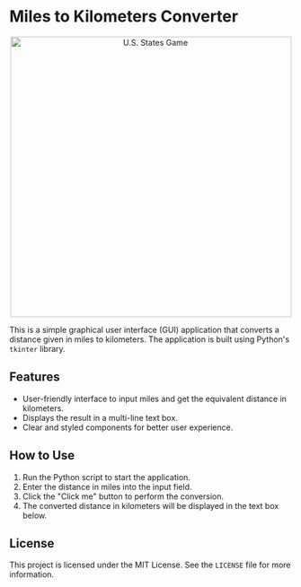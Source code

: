 # Miles to Kilometers Converter

<p align = "center">

<img src="https://github.com/Amina-Sagheer/miles/assets/172102325/7767abf2-8e25-4c32-b44c-18f8b47272ae" alt="U.S. States Game" width="500" height="500">

</p>


This is a simple graphical user interface (GUI) application that converts a distance given in miles to kilometers. The application is built using Python's `tkinter` library.

## Features

- User-friendly interface to input miles and get the equivalent distance in kilometers.
- Displays the result in a multi-line text box.
- Clear and styled components for better user experience.

## How to Use

1. Run the Python script to start the application.
2. Enter the distance in miles into the input field.
3. Click the "Click me" button to perform the conversion.
4. The converted distance in kilometers will be displayed in the text box below.

## License

This project is licensed under the MIT License. See the `LICENSE` file for more information.





